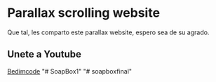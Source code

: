# Parallax scrolling website

Que tal, les comparto este parallax website, espero sea de su agrado.

## Unete a Youtube
[Bedimcode](https://www.youtube.com/c/Bedimcode)
"# SoapBox1" 
"# soapboxfinal" 
